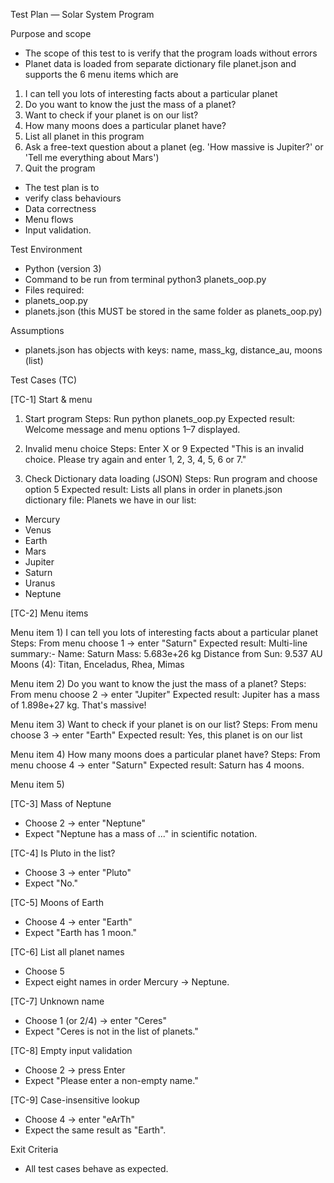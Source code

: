 
Test Plan — Solar System Program

Purpose and scope
- The scope of this test to is verify that the program loads without errors
- Planet data is loaded from separate dictionary file planet.json and supports the 6 menu items which are
1) I can tell you lots of interesting facts about a particular planet
2) Do you want to know the just the mass of a planet?
3) Want to check if your planet is on our list?
4) How many moons does a particular planet have?
5) List all planet in this program
6) Ask a free-text question about a planet (eg. 'How massive is Jupiter?' or 'Tell me everything about Mars')
7) Quit the program
- The test plan is to
- verify class behaviours
- Data correctness
- Menu flows
- Input validation.

Test Environment
- Python (version 3)
- Command to be run from terminal python3 planets_oop.py
- Files required:
- planets_oop.py 
- planets.json (this MUST be stored in the same folder as planets_oop.py)

Assumptions
- planets.json has objects with keys: name, mass_kg, distance_au, moons (list)

Test Cases (TC)

[TC-1] Start & menu
1. Start program
Steps: Run python planets_oop.py
Expected result: Welcome message and menu options 1–7 displayed.  

2. Invalid menu choice
Steps: Enter X or 9
Expected "This is an invalid choice. Please try again and enter 1, 2, 3, 4, 5, 6 or 7."

3. Check Dictionary data loading (JSON)
Steps: Run program and choose option 5
Expected result: Lists all plans in order in planets.json dictionary file:
Planets we have in our list:
- Mercury
- Venus
- Earth
- Mars
- Jupiter
- Saturn
- Uranus
- Neptune


[TC-2] Menu items

Menu item 1) I can tell you lots of interesting facts about a particular planet
Steps: From menu choose 1 → enter "Saturn"
Expected result: Multi-line summary:-
Name: Saturn
Mass: 5.683e+26 kg
Distance from Sun: 9.537 AU
Moons (4): Titan, Enceladus, Rhea, Mimas

Menu item 2) Do you want to know the just the mass of a planet?
Steps: From menu choose 2 → enter "Jupiter"
Expected result: Jupiter has a mass of 1.898e+27 kg. That's massive!

Menu item 3) Want to check if your planet is on our list?
Steps: From menu choose 3 → enter "Earth"
Expected result: Yes, this planet is on our list

Menu item 4) How many moons does a particular planet have?
Steps: From menu choose 4 → enter "Saturn"
Expected result: Saturn has 4 moons.

Menu item 5) 

[TC-3] Mass of Neptune
- Choose 2 → enter "Neptune"
- Expect "Neptune has a mass of ..." in scientific notation.

[TC-4] Is Pluto in the list?
- Choose 3 → enter "Pluto"
- Expect "No."

[TC-5] Moons of Earth
- Choose 4 → enter "Earth"
- Expect "Earth has 1 moon."

[TC-6] List all planet names
- Choose 5
- Expect eight names in order Mercury → Neptune.

[TC-7] Unknown name
- Choose 1 (or 2/4) → enter "Ceres"
- Expect "Ceres is not in the list of planets."

[TC-8] Empty input validation
- Choose 2 → press Enter
- Expect "Please enter a non-empty name."

[TC-9] Case-insensitive lookup
- Choose 4 → enter "eArTh"
- Expect the same result as "Earth".

Exit Criteria
- All test cases behave as expected.
